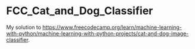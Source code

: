 # FCC_Cat_and_Dog_Classifier
My solution to https://www.freecodecamp.org/learn/machine-learning-with-python/machine-learning-with-python-projects/cat-and-dog-image-classifier. 
